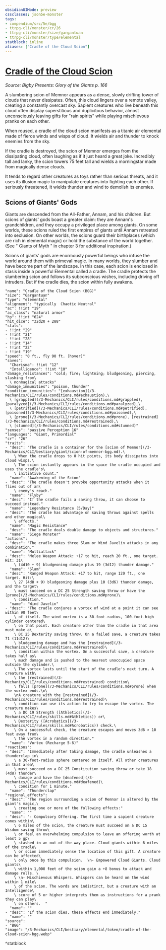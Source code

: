 ```yaml
---
obsidianUIMode: preview
cssclasses: json5e-monster
tags:
- compendium/src/5e/bgg
- ttrpg-cli/monster/cr/26
- ttrpg-cli/monster/size/gargantuan
- ttrpg-cli/monster/type/elemental
statblock: inline
aliases: ["Cradle of the Cloud Scion"]
---
```

# [Cradle of the Cloud Scion](3-Mechanics\CLI\bestiary\elemental/cradle-of-the-cloud-scion-bgg.md)
*Source: Bigby Presents: Glory of the Giants p. 166*  

A slumbering scion of Memnor appears as a dense, slowly drifting tower of clouds that never dissipates. Often, this cloud lingers over a remote valley, creating a constantly overcast sky. Sapient creatures who live beneath this cloud often display superstitious and duplicitous behavior, almost unconsciously leaving gifts for "rain spirits" while playing mischievous pranks on each other.

When roused, a cradle of the cloud scion manifests as a titanic air elemental made of fierce winds and wisps of cloud. It wields air and thunder to knock enemies from the sky.

If the cradle is destroyed, the scion of Memnor emerges from the dissipating cloud, often laughing as if it just heard a great joke. Incredibly tall and lanky, the scion towers 75 feet tall and wields a morningstar made from magically dense clouds.

It tends to regard other creatures as toys rather than serious threats, and it uses its illusion magic to manipulate creatures into fighting each other. If seriously threatened, it wields thunder and wind to demolish its enemies.

## Scions of Giants' Gods

Giants are descended from the All-Father, Annam, and his children. But scions of giants' gods boast a greater claim: they are Annam's grandchildren, and they occupy a privileged place among giants. On some worlds, these scions ruled the first empires of giants until Annam retreated into seclusion. On other worlds, the scions guard their birthplaces (which are rich in elemental magic) or hold the substance of the world together. (See " Giants of Myth " in chapter 3 for additional inspiration.)

Scions of giants' gods are enormously powerful beings who infuse the world around them with primeval magic. In many worlds, they slumber and have become part of the landscape. In this case, each scion is enclosed in stasis inside a powerful Elemental called a cradle. The cradle protects the slumbering scion and follows its subconscious wishes, including driving off intruders. But if the cradle dies, the scion within fully awakens.

```statblock
"name": "Cradle of the Cloud Scion (BGG)"
"size": "Gargantuan"
"type": "elemental"
"alignment": "typically  Chaotic Neutral"
"ac": !!int "19"
"ac_class": "natural armor"
"hp": !!int "624"
"hit_dice": "32d20 + 288"
"stats":
- !!int "29"
- !!int "21"
- !!int "28"
- !!int "14"
- !!int "22"
- !!int "19"
"speed": "0 ft., fly 90 ft. (hover)"
"saves":
  "Charisma": !!int "12"
  "Intelligence": !!int "10"
"damage_resistances": "cold; fire; lightning; bludgeoning, piercing, slashing from\
  \ nonmagical attacks"
"damage_immunities": "poison, thunder"
"condition_immunities": "[exhaustion](/3-Mechanics/CLI/rules/conditions.md#exhaustion),\
  \ [grappled](/3-Mechanics/CLI/rules/conditions.md#grappled), [paralyzed](/3-Mechanics/CLI/rules/conditions.md#paralyzed),\
  \ [petrified](/3-Mechanics/CLI/rules/conditions.md#petrified), [poisoned](/3-Mechanics/CLI/rules/conditions.md#poisoned),\
  \ [prone](/3-Mechanics/CLI/rules/conditions.md#prone), [restrained](/3-Mechanics/CLI/rules/conditions.md#restrained),\
  \ [stunned](/3-Mechanics/CLI/rules/conditions.md#stunned)"
"senses": "passive Perception 16"
"languages": "Giant, Primordial"
"cr": "26"
"traits":
- "desc": "The cradle is a container for the [scion of Memnor](/3-Mechanics/CLI/bestiary/giant/scion-of-memnor-bgg.md).\
    \ When the cradle drops to 0 hit points, its body dissipates into cloud wisps.\
    \ The scion instantly appears in the space the cradle occupied and uses the cradle's\
    \ initiative count."
  "name": "Awakening of the Scion"
- "desc": "The cradle doesn't provoke opportunity attacks when it flies out of an\
    \ enemy's reach."
  "name": "Flyby"
- "desc": "If the cradle fails a saving throw, it can choose to succeed instead."
  "name": "Legendary Resistance (5/Day)"
- "desc": "The cradle has advantage on saving throws against spells and other magical\
    \ effects."
  "name": "Magic Resistance"
- "desc": "The cradle deals double damage to objects and structures."
  "name": "Siege Monster"
"actions":
- "desc": "The cradle makes three Slam or Wind Javelin attacks in any combination."
  "name": "Multiattack"
- "desc": "Melee Weapon Attack: +17 to hit, reach 20 ft., one target. Hit: 31\
    \ (4d10 + 9) bludgeoning damage plus 19 (3d12) thunder damage."
  "name": "Slam"
- "desc": "Ranged Weapon Attack: +17 to hit, range 120 ft., one target. Hit:\
    \ 27 (4d8 + 9) bludgeoning damage plus 10 (3d6) thunder damage, and the target\
    \ must succeed on a DC 25 Strength saving throw or have the [prone](/3-Mechanics/CLI/rules/conditions.md#prone)\
    \ condition."
  "name": "Wind Javelin"
- "desc": "The cradle conjures a vortex of wind at a point it can see within 90 feet\
    \ of itself. The wind vortex is a 30-foot-radius, 100-foot-high cylinder centered\
    \ on that point. Each creature other than the cradle in that area must make a\
    \ DC 25 Dexterity saving throw. On a failed save, a creature takes 71 (11d12)\
    \ bludgeoning damage and has the [restrained](/3-Mechanics/CLI/rules/conditions.md#restrained)\
    \ condition within the vortex. On a successful save, a creature takes half as\
    \ much damage and is pushed to the nearest unoccupied space outside the cylinder.\
    \ The vortex lasts until the start of the cradle's next turn. A creature with\
    \ the [restrained](/3-Mechanics/CLI/rules/conditions.md#restrained) condition\
    \ falls [prone](/3-Mechanics/CLI/rules/conditions.md#prone) when the vortex ends.\n\
    \nA creature with the [restrained](/3-Mechanics/CLI/rules/conditions.md#restrained)\
    \ condition can use its action to try to escape the vortex. The creature makes\
    \ a DC 19 Strength ([Athletics](/3-Mechanics/CLI/rules/skills.md#Athletics)) or\
    \ Dexterity ([Acrobatics](/3-Mechanics/CLI/rules/skills.md#Acrobatics)) check.\
    \ On a successful check, the creature escapes and moves 3d6 × 10 feet away from\
    \ the vortex in a random direction."
  "name": "Vortex (Recharge 5-6)"
"reactions":
- "desc": "Immediately after taking damage, the cradle unleashes a thunderclap in\
    \ a 30-foot-radius sphere centered on itself. All other creatures in that area\
    \ must succeed on a DC 25 Constitution saving throw or take 18 (4d8) thunder\
    \ damage and have the [deafened](/3-Mechanics/CLI/rules/conditions.md#deafened)\
    \ condition for 1 minute."
  "name": "Thunderclap"
"regional_effects":
- "desc": "The region surrounding a scion of Memnor is altered by the giant's magic,\
    \ creating one or more of the following effects:"
  "name": ""
- "desc": "- Compulsory Offering. The first time a sapient creature comes within\
    \ 6 miles of the scion, the creature must succeed on a DC 15 Wisdom saving throw\
    \ or feel an overwhelming compulsion to leave an offering worth at least 5 gp\
    \ stashed in an out-of-the-way place. Cloud giants within 6 miles of the cradle\
    \ or scion immediately sense the location of this gift. A creature can be affected\
    \ only once by this compulsion.  \n- Empowered Cloud Giants. Cloud giants\
    \ within 1,000 feet of the scion gain a +8 bonus to attack and damage rolls. \
    \ \n- Mischievous Whispers. Whispers can be heard on the wind within 1 mile\
    \ of the scion. The words are indistinct, but a creature with an Intelligence\
    \ score of 5 or higher interprets them as instructions for a prank they can play\
    \ on others.  "
  "name": ""
- "desc": "If the scion dies, these effects end immediately."
  "name": ""
"source":
- "BGG"
"image": "/3-Mechanics/CLI/bestiary/elemental/token/cradle-of-the-cloud-scion-bgg.webp"
```
^statblock